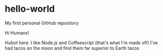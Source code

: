 # hello-world
My first personal GitHub repository

Hi Humans!

Hubot here. I like Node.js and Coffeescript (that's what I'm made of!)
I've had tacos on the moon and find them far superior to Earth tacos
